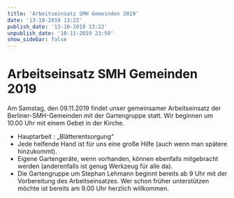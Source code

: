 ```yaml
---
title: 'Arbeitseinsatz SMH Gemeinden 2019'
date: '13-10-2019 13:22'
publish_date: '13-10-2019 13:22'
unpublish_date: '10-11-2019 23:59'
show_sidebar: false
---
```


# Arbeitseinsatz SMH Gemeinden 2019

Am Samstag, den 09.11.2019 findet unser gemeinsamer Arbeitseinsatz der Berliner-SMH-Gemeinden mit der Gartengruppe statt. Wir beginnen um 10.00 Uhr mit einem Gebet in der Kirche.

* Hauptarbeit : „Blätterentsorgung“
* Jede helfende Hand ist für uns eine große Hilfe (auch wenn man spätere hinzukommt).
* Eigene Gartengeräte, wenn vorhanden, können ebenfalls mitgebracht werden (anderenfalls ist genug Werkzeug für alle da).
* Die Gartengruppe um Stephan Lehmann beginnt bereits ab 9 Uhr mit der Vorbereitung des Arbeitseinsatzes. Wer schon früher unterstützen möchte ist bereits am 9.00 Uhr herzlich willkommen.

